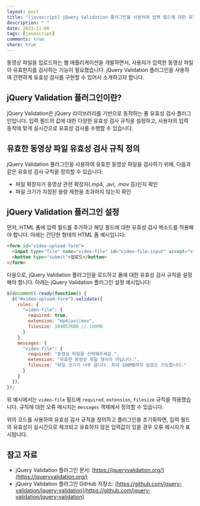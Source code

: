 ```yaml
---
layout: post
title: "[javascript] jQuery Validation 플러그인을 사용하여 입력 필드에 대한 유효한 동영상 파일 유효성 검사하기"
description: " "
date: 2023-11-08
tags: [javascript]
comments: true
share: true
---
```


동영상 파일을 업로드하는 웹 애플리케이션을 개발하면서, 사용자가 입력한 동영상 파일이 유효한지를 검사하는 기능이 필요했습니다. jQuery Validation 플러그인을 사용하여 간편하게 유효성 검사를 구현할 수 있어서 소개하고자 합니다.

## jQuery Validation 플러그인이란?

jQuery Validation은 jQuery 라이브러리를 기반으로 동작하는 폼 유효성 검사 플러그인입니다. 입력 필드의 값에 대한 다양한 유효성 검사 규칙을 설정하고, 사용자의 입력 동작에 맞게 실시간으로 유효성 검사를 수행할 수 있습니다.

## 유효한 동영상 파일 유효성 검사 규칙 정의

jQuery Validation 플러그인을 사용하여 유효한 동영상 파일을 검사하기 위해, 다음과 같은 유효성 검사 규칙을 정의할 수 있습니다:

- 파일 확장자가 동영상 관련 확장자(.mp4, .avi, .mov 등)인지 확인
- 파일 크기가 지정된 용량 제한을 초과하지 않는지 확인

## jQuery Validation 플러그인 설정

먼저, HTML 폼에 입력 필드를 추가하고 해당 필드에 대한 유효성 검사 메소드를 적용해야 합니다. 아래는 간단한 형태의 HTML 폼 예시입니다:

```html
<form id="video-upload-form">
  <input type="file" name="video-file" id="video-file-input" accept="video/*">
  <button type="submit">업로드</button>
</form>
```

다음으로, jQuery Validation 플러그인을 로드하고 폼에 대한 유효성 검사 규칙을 설정해야 합니다. 아래는 jQuery Validation 플러그인 설정 예시입니다:

```javascript
$(document).ready(function() {
  $("#video-upload-form").validate({
    rules: {
      "video-file": {
        required: true,
        extension: "mp4|avi|mov",
        filesize: 104857600 // 100MB
      }
    },
    messages: {
      "video-file": {
        required: "동영상 파일을 선택해주세요.",
        extension: "유효한 동영상 파일 형식이 아닙니다.",
        filesize: "파일 크기가 너무 큽니다. 최대 100MB까지 업로드 가능합니다."
      }
    }
  });
});
```

위 예시에서는 `video-file` 필드에 `required`, `extension`, `filesize` 규칙을 적용했습니다. 규칙에 대한 오류 메시지는 `messages` 객체에서 정의할 수 있습니다.

위의 코드를 사용하여 유효성 검사 규칙을 정의하고 플러그인을 초기화하면, 입력 필드의 유효성이 실시간으로 체크되고 유효하지 않은 입력값이 있을 경우 오류 메시지가 표시됩니다.

## 참고 자료

- jQuery Validation 플러그인 문서: [https://jqueryvalidation.org/](https://jqueryvalidation.org/)
- jQuery Validation 플러그인 GitHub 저장소: [https://github.com/jquery-validation/jquery-validation](https://github.com/jquery-validation/jquery-validation)